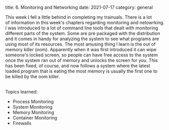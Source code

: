 title: 6. Monitoring and Networking
date: 2021-07-17
category: general

This week I fell a little behind in completing my trainuals. There is a lot<br>
of information in this week's chapters regarding monitoring and netowrking.<br>
I was introduced to a lot of command line tools that dealt with monitoring<br>
different parts of the system. Some are pre packaged with the distribution<br>
and it comes in handy for analyzing the system to see what programs are<br>
using most of its resources. The most amusing thing I learn is the out of <br>
memory killer (oom). Apparently when it was first introduced it can wipe<br>
someone's locked screen, so people can have free access to the system<br>
once the system ran out of memory and unlocks the screen for you. This<br>
has been fixed, of course, and now follows a system where the latest<br>
loaded program that is eating the most memory is usually the first one to <br>
be killed by the oom killer. <br>


<br>
Topics learned:<br>

- Process Monitoring
- System Monitoring
- Memory Monitoring
- Container Monitoring
- Firewalls